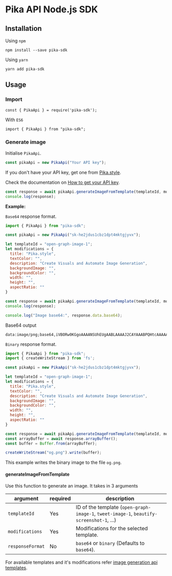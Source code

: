 # Pika API Node.js SDK

## Installation

Using `npm`
```
npm install --save pika-sdk
```

Using `yarn`
```
yarn add pika-sdk
```

## Usage

### Import

```
const { PikaApi } = require('pika-sdk');
```

With `ES6`

```
import { PikaApi } from "pika-sdk";
```

### Generate image

Initialise `PikaApi`.

```js
const pikaApi = new PikaApi("Your API key");
```

If you don't have your API key, get one from [Pika.style](https://pika.style).

Check the documentation on [How to get your API key](https://docs.pika.style/docs/basics/getting-api-key).

```js
const response = await pikaApi.generateImageFromTemplate(templateId, modifications, "base64");
console.log(response);
```

**Example:**

`Base64` response format.

```js
import { PikaApi } from "pika-sdk";

const pikaApi = new PikaApi("sk-he2jdus1cbz1dpt4mktgjyvx");

let templateId = "open-graph-image-1";
let modifications = {
  title: "Pika.style",
  textColor: "",
  description: "Create Visuals and Automate Image Generation",
  backgroundImage: "",
  backgroundColor: "",
  width: "",
  height: "",
  aspectRatio: ""
}

const response = await pikaApi.generateImageFromTemplate(templateId, modifications, "base64");
console.log(response);

console.log("Image base64:", response.data.base64);
```

Base64 output
```
data:image/png;base64,iVBORw0KGgoAAAANSUhEUgAABLAAAAJ2CAYAAABPQHtcAAAAAXNSR0IArs4c6QAAIABJREFUeJzs3XmYJXdZL/Bvna37dM90FghLCBAQkC1BCBAMShLFBJAgKnofroBeFUUF5LrhiihXcV8BQRYVUUAlIewIGPbFmLCFLWwCYZEtzPR+trp/TM/......
```

`Binary` response format.

```js
import { PikaApi } from "pika-sdk";
import { createWriteStream } from 'fs';

const pikaApi = new PikaApi("sk-he2jdus1cbz1dpt4mktgjyvx");

let templateId = "open-graph-image-1";
let modifications = {
  title: "Pika.style",
  textColor: "",
  description: "Create Visuals and Automate Image Generation",
  backgroundImage: "",
  backgroundColor: "",
  width: "",
  height: "",
  aspectRatio: ""
}

const response = await pikaApi.generateImageFromTemplate(templateId, modifications, "binary");
const arrayBuffer = await response.arrayBuffer();
const buffer = Buffer.from(arrayBuffer);

createWriteStream("og.png").write(buffer);
```

This example writes the binary image to the file `og.png`.

#### generateImageFromTemplate

Use this function to generate an image. It takes in 3 arguments

| argument | required | description |
|----------|----------|-------------|
|`templateId` | Yes | ID of the template (`open-graph-image-1`, `tweet-image-1`, `beautify-screenshot-1`, ...) |
|`modifications` | Yes | Modifications for the selected template. |
|`responseFormat` | No | `base64` or `binary` (Defaults to `base64`). |

For available templates and it's modifications refer [image generation api templates](https://pika.style/image-generation-api/templates).
